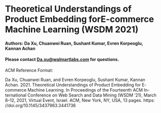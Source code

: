 # Theoretical Understandings of Product Embedding forE-commerce Machine Learning (WSDM 2021)

<!--#### -->
#### Authors: Da Xu, Chuanwei Ruan, Sushant Kumar, Evren Korpeoglu,  Kannan Achan
#### Please contact Da.xu@walmartlabs.com for questions.

ACM Reference Format:

Da Xu, Chuanwei Ruan, and Evren Korpeoglu, Sushant Kumar, Kannan Achan. 2021. Theoretical Understandings of Product Embedding for E- commerce Machine Learning. In Proceedings of the Fourteenth ACM In- ternational Conference on Web Search and Data Mining (WSDM ’21), March 8–12, 2021, Virtual Event, Israel. ACM, New York, NY, USA, 13 pages. https: //doi.org/10.1145/3437963.3441736
